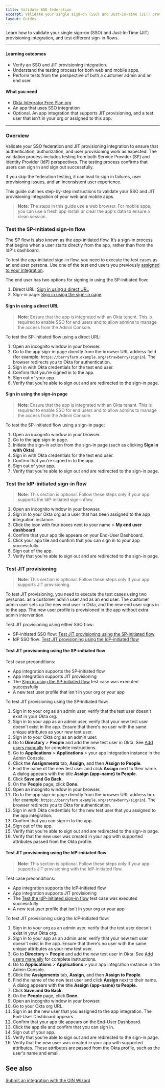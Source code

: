 ```yaml
---
title: Validate SSO federation
excerpt: Validate your single sign-on (SSO) and Just-In-Time (JIT) provisioning integration.
layout: Guides
---
```


Learn how to validate your single sign-on (SSO) and Just-In-Time (JIT) provisioning integration, and test different sign-in flows.

---

#### Learning outcomes

* Verify an SSO and JIT provisioning integration.
* Understand the testing process for both web and mobile apps.
* Perform tests from the perspective of both a customer admin and an end user.

#### What you need

* [Okta Integrator Free Plan org](https://developer.okta.com/signup)
* An app that uses SSO integration
* Optional. An app integration that supports JIT provisioning, and a test user that isn't in your org or assigned to this app.

---

### Overview

Validate your SSO federation and JIT provisioning integration to ensure that authentication, authorization, and user provisioning work as expected. The validation process includes testing from both Service Provider (SP) and Identity Provider (IdP) perspectives. The testing process confirms that users can sign in and sign out successfully.

If you skip the federation testing, it can lead to sign in failures, user provisioning issues, and an inconsistent user experience.

This guide outlines step-by-step instructions to validate your SSO and JIT provisioning integration of your web and mobile apps.

> **Note**: The steps in this guide use a web browser. For mobile apps, you can use a fresh app install or clear the app's data to ensure a clean session.

### Test the SP-initiated sign-in flow

The SP flow is also known as the app-initiated flow. It’s a sign-in process that begins when a user starts directly from the app, rather than from the IdP's dashboard.

To test the app-initiated sign-in flow, you need to execute the test cases as an end user persona. Use one of the test end users you previously [assigned to your integration](/docs/guides/submit-oin-app/openidconnect/main/#assign-test-users-to-your-integration-instance).

The end user has two options for signing in using the SP-initiated flow:

1. Direct URL: [Sign in using a direct URL](#sign-in-using-a-direct-url)
2. Sign-in page: [Sign in using the sign-in page](#sign-in-using-the-sign-in-page)

#### Sign in using a direct URL

> **Note**: Ensure that the app is integrated with an Okta tenent. This is required to enable SSO for end users and to allow admins to manage the access from the Admin Console.

To test the SP-initiated flow using a direct URL:

1. Open an incognito window in your browser.
1. Go to the app sign-in page directly from the browser URL address field (for example: `https://berryfarm.example.org/strawberry/signin`). The browser redirects you to Okta for authentication.
1. Sign in with Okta credentials for the test end user.
1. Confirm that you’re signed in to the app.
1. Sign out of your app.
1. Verify that you're able to sign out and are redirected to the sign-in page.

#### Sign in using the sign-in page

> **Note**: Ensure that the app is integrated with an Okta tenant. This is required to enable SSO for end users and to allow admins to manage the access from the Admin Console.

To test the SP-initiated flow using a sign-in page:

1. Open an incognito window in your browser.
1. Go to the app sign-in page.
1. Initiate the sign-in action from the sign-in page (such as clicking **Sign in with Okta**).
1. Sign in with Okta credentials for the test end user.
1. Confirm that you're signed in to the app.
1. Sign out of your app.
1. Verify that you're able to sign out and are redirected to the sign-in page.

### Test the IdP-initiated sign-in flow

> **Note**: This section is optional. Follow these steps only if your app supports the IdP-initiated sign-inflow.

1. Open an incognito window in your browser.
1. Sign in to your Okta org as a user that has been assigned to the app integration instance.
1. Click the icon with four boxes next to your name > **My end user dashboard**.
1. Confirm that your app tile appears on your End-User Dashboard.
1. Click your app tile and confirm that you can sign in to your app successfully.
1. Sign out of the app.
1. Verify that you're able to sign out and are redirected to the sign-in page.

### Test JIT provisioning

> **Note**: This section is optional. Follow these steps only if your app supports JIT provisioning.

To test JIT provisioning, you need to execute the test cases using two personas: as a customer admin user and as an end user. The customer admin user sets up the new end user in Okta, and the new end user signs in to the app. The new user profile is provisioned in the app without extra admin intervention.

Test JIT provisioning using either SSO flow:

- SP-initiated SSO flow: [Test JIT provisioning using the SP-initiated flow](#test-jit-provisioning-using-the-sp-initiated-flow)
- IdP SSO flow: [Test JIT provisioning using the IdP-initiated flow](#test-jit-provisioning-using-the-idp-initiated-flow)

#### Test JIT provisioning using the SP-initiated flow

Test case preconditions:

* App integration supports the SP-initiated flow
* App integration supports JIT provisioning
* The [Sign in using the SP-initiated flow](#sign-in-with-a-direct-url-for-the-sp-flow) test case was executed successfully
* A new test user profile that isn't in your org or your app

To test JIT provisioning using the SP-initiated flow:

1. Sign in to your org as an admin user, verify that the test user doesn't exist in your Okta org.
1. Sign in to your app as an admin user, verify that your new test user doesn't exist in the app. Ensure that there's no user with the same unique attributes as your new test user.
1. Sign in to your Okta org as an admin user.
1. Go to **Directory** > **People** and add the new test user in Okta. See [Add users manually](https://help.okta.com/okta_help.htm?type=oie&id=ext-usgp-add-users) for complete instructions.
1. Go to **Applications** > **Applications** > your app integration instance in the Admin Console.
1. Click the **Assignments** tab, **Assign**, and then **Assign to People**.
1. Find the name of the new test user and click **Assign** next to their name. A dialog appears with the title **Assign {app-name} to People**.
1. Click **Save and Go Back**.
1. On the **People** page, click **Done**.
1. Open an incognito window in your browser.
1. Go to the app sign-in page directly from the browser URL address box (for example: `https://berryfarm.example.org/strawberry/signin`). The browser redirects you to Okta for authentication.
1. Sign in with Okta credentials for the new test user that you assigned to the app integration.
1. Confirm that you can sign in to the app.
1. Sign out of the app.
1. Verify that you're able to sign out and are redirected to the sign-in page.
1. Verify that the new user was created in your app with supported attributes passed from the Okta profile.

#### Test JIT provisioning using the IdP-initiated flow

> **Note**: This section is optional. Follow these steps only if your app supports JIT provisioning with the IdP-initiated flow.

Test case preconditions:

* App integration supports the IdP-initiated flow
* App integration supports JIT provisioning
* The [Test the IdP-initiated sign-in flow](#test-the-idp-initiated-sign-in-flow) test case was executed successfully
* A new test user profile that isn't in your org or your app

To test JIT provisioning using the IdP-initiated flow:

1. Sign in to your org as an admin user, verify that the test user doesn't exist in your Okta org.
1. Sign in to your app as an admin user, verify that your new test user doesn't exist in the app. Ensure that there's no user with the same unique attributes as your new test user.
1. Go to **Directory** > **People** and add the new test user in Okta. See [Add users manually](https://help.okta.com/okta_help.htm?type=oie&id=ext-usgp-add-users) for complete instructions.
1. Go to **Applications** > **Applications** > your app integration instance in the Admin Console.
1. Click the **Assignments** tab, **Assign**, and then **Assign to People**.
1. Find the name of the new test user and click **Assign** next to their name. A dialog appears with the title **Assign {app-name} to People**.
1. Click **Save and Go Back**.
1. On the **People** page, click **Done**.
1. Open an incognito window in your browser.
1. Go to your Okta org URL.
1. Sign in as the new user that you assigned to the app integration. The End-User Dashboard appears.
1. Confirm that your app tile appears on the End-User Dashboard.
1. Click the app tile and confirm that you can sign in.
1. Sign out of your app.
1. Verify that you're able to sign out and are redirected to the sign-in page.
1. Verify that the new user was created in your app with supported attributes. These attributes are passed from the Okta profile, such as the user's name and email.

## See also
[Submit an integration with the OIN Wizard](/docs/guides/submit-oin-app/openidconnect/main/)
